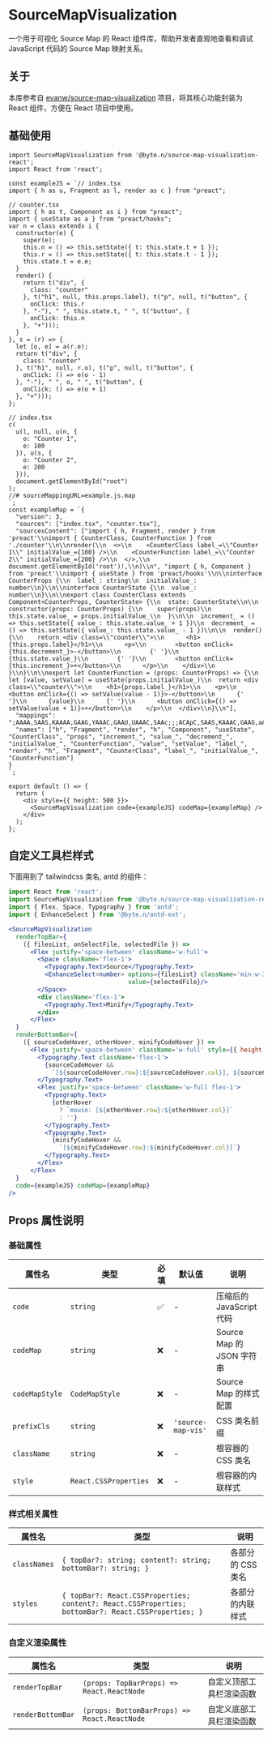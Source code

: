 # SourceMapVisualization

一个用于可视化 Source Map 的 React 组件库，帮助开发者直观地查看和调试 JavaScript 代码的 Source Map 映射关系。

## 关于

本库参考自 [evanw/source-map-visualization](https://github.com/evanw/source-map-visualization) 项目，将其核心功能封装为
React 组件，方便在 React 项目中使用。

## 基础使用

```tsx
import SourceMapVisualization from '@byte.n/source-map-visualization-react';
import React from 'react';

const exampleJS = `// index.tsx
import { h as u, Fragment as l, render as c } from "preact";

// counter.tsx
import { h as t, Component as i } from "preact";
import { useState as a } from "preact/hooks";
var n = class extends i {
  constructor(e) {
    super(e);
    this.n = () => this.setState({ t: this.state.t + 1 });
    this.r = () => this.setState({ t: this.state.t - 1 });
    this.state.t = e.e;
  }
  render() {
    return t("div", {
      class: "counter"
    }, t("h1", null, this.props.label), t("p", null, t("button", {
      onClick: this.r
    }, "-"), " ", this.state.t, " ", t("button", {
      onClick: this.n
    }, "+")));
  }
}, s = (r) => {
  let [o, e] = a(r.e);
  return t("div", {
    class: "counter"
  }, t("h1", null, r.o), t("p", null, t("button", {
    onClick: () => e(o - 1)
  }, "-"), " ", o, " ", t("button", {
    onClick: () => e(o + 1)
  }, "+")));
};

// index.tsx
c(
  u(l, null, u(n, {
    o: "Counter 1",
    e: 100
  }), u(s, {
    o: "Counter 2",
    e: 200
  })),
  document.getElementById("root")
);
//# sourceMappingURL=example.js.map
`;
const exampleMap = `{
  "version": 3,
  "sources": ["index.tsx", "counter.tsx"],
  "sourcesContent": ["import { h, Fragment, render } from 'preact'\\nimport { CounterClass, CounterFunction } from './counter'\\n\\nrender(\\n  <>\\n    <CounterClass label_=\\"Counter 1\\" initialValue_={100} />\\n    <CounterFunction label_=\\"Counter 2\\" initialValue_={200} />\\n  </>,\\n  document.getElementById('root')!,\\n)\\n", "import { h, Component } from 'preact'\\nimport { useState } from 'preact/hooks'\\n\\ninterface CounterProps {\\n  label_: string\\n  initialValue_: number\\n}\\n\\ninterface CounterState {\\n  value_: number\\n}\\n\\nexport class CounterClass extends Component<CounterProps, CounterState> {\\n  state: CounterState\\n\\n  constructor(props: CounterProps) {\\n    super(props)\\n    this.state.value_ = props.initialValue_\\n  }\\n\\n  increment_ = () => this.setState({ value_: this.state.value_ + 1 })\\n  decrement_ = () => this.setState({ value_: this.state.value_ - 1 })\\n\\n  render() {\\n    return <div class=\\"counter\\">\\n      <h1>{this.props.label}</h1>\\n      <p>\\n        <button onClick={this.decrement_}>-</button>\\n        {' '}\\n        {this.state.value_}\\n        {' '}\\n        <button onClick={this.increment_}>+</button>\\n      </p>\\n    </div>\\n  }\\n}\\n\\nexport let CounterFunction = (props: CounterProps) => {\\n  let [value, setValue] = useState(props.initialValue_)\\n  return <div class=\\"counter\\">\\n    <h1>{props.label_}</h1>\\n    <p>\\n      <button onClick={() => setValue(value - 1)}>-</button>\\n      {' '}\\n      {value}\\n      {' '}\\n      <button onClick={() => setValue(value + 1)}>+</button>\\n    </p>\\n  </div>\\n}\\n"],
  "mappings": ";AAAA,SAAS,KAAAA,GAAG,YAAAC,GAAU,UAAAC,SAAc;;;ACApC,SAAS,KAAAC,GAAG,aAAAC,SAAiB;AAC7B,SAAS,YAAAC,SAAgB;AAWlB,IAAMC,IAAN,cAA2BF,EAAsC;AAAA,EAGtE,YAAYG,GAAqB;AAC/B,UAAMA,CAAK;AAIb,SAAAC,IAAa,MAAM,KAAK,SAAS,EAAEC,GAAQ,KAAK,MAAMA,IAAS,EAAE,CAAC;AAClE,SAAAC,IAAa,MAAM,KAAK,SAAS,EAAED,GAAQ,KAAK,MAAMA,IAAS,EAAE,CAAC;AAJhE,SAAK,MAAMA,IAASF,EAAMI;AAAA,EAC5B;AAAA,EAKA,SAAS;AACP,WAAOR,EAAC;AAAA,MAAI,OAAM;AAAA,OAChBA,EAAC,YAAI,KAAK,MAAM,KAAM,GACtBA,EAAC,WACCA,EAAC;AAAA,MAAO,SAAS,KAAKO;AAAA,OAAY,GAAC,GAClC,KACA,KAAK,MAAMD,GACX,KACDN,EAAC;AAAA,MAAO,SAAS,KAAKK;AAAA,OAAY,GAAC,CACrC,CACF;AAAA,EACF;AACF,GAEWI,IAAkB,CAACL,MAAwB;AACpD,MAAI,CAACM,GAAOC,CAAQ,IAAIT,EAASE,EAAMI,CAAa;AACpD,SAAOR,EAAC;AAAA,IAAI,OAAM;AAAA,KAChBA,EAAC,YAAII,EAAMQ,CAAO,GAClBZ,EAAC,WACCA,EAAC;AAAA,IAAO,SAAS,MAAMW,EAASD,IAAQ,CAAC;AAAA,KAAG,GAAC,GAC5C,KACAA,GACA,KACDV,EAAC;AAAA,IAAO,SAAS,MAAMW,EAASD,IAAQ,CAAC;AAAA,KAAG,GAAC,CAC/C,CACF;AACF;;;AD9CAG;AAAA,EACEC,EAAAC,GAAA,MACED,EAACE,GAAA;AAAA,IAAaC,GAAO;AAAA,IAAYC,GAAe;AAAA,GAAK,GACrDJ,EAACK,GAAA;AAAA,IAAgBF,GAAO;AAAA,IAAYC,GAAe;AAAA,GAAK,CAC1D;AAAA,EACA,SAAS,eAAe,MAAM;AAChC;",
  "names": ["h", "Fragment", "render", "h", "Component", "useState", "CounterClass", "props", "increment_", "value_", "decrement_", "initialValue_", "CounterFunction", "value", "setValue", "label_", "render", "h", "Fragment", "CounterClass", "label_", "initialValue_", "CounterFunction"]
}
`;

export default () => {
  return (
    <div style={{ height: 500 }}>
      <SourceMapVisualization code={exampleJS} codeMap={exampleMap} />
    </div>
  );
};
```

## 自定义工具栏样式

下面用到了 tailwindcss 类名, antd 的组件：

```jsx | pure
import React from 'react';
import SourceMapVisualization from '@byte.n/source-map-visualization-react';
import { Flex, Space, Typography } from 'antd';
import { EnhanceSelect } from '@byte.n/antd-ext';

<SourceMapVisualization
  renderTopBar={
    ({ filesList, onSelectFile, selectedFile }) =>
      <Flex justify='space-between' className='w-full'>
        <Space className='flex-1'>
          <Typography.Text>Source</Typography.Text>
          <EnhanceSelect<number> options={filesList} className='min-w-32' onChange={onSelectFile}
                                 value={selectedFile}/>
        </Space>
        <div className='flex-1'>
          <Typography.Text>Minify</Typography.Text>
        </div>
      </Flex>
  }
  renderBottomBar={
    ({ sourceCodeHover, otherHover, minifyCodeHover }) =>
      <Flex justify='space-between' className='w-full' style={{ height: 30 }}>
        <Typography.Text className='flex-1'>
          {sourceCodeHover &&
            `[${sourceCodeHover.row}:${sourceCodeHover.col}], ${sourceCodeHover.source}`}
        </Typography.Text>
        <Flex justify='space-between' className='w-full flex-1'>
          <Typography.Text>
            {otherHover
              ? `mouse: [${otherHover.row}:${otherHover.col}]`
              : ''}
          </Typography.Text>
          <Typography.Text>
            {minifyCodeHover &&
              `[${minifyCodeHover.row}:${minifyCodeHover.col}]`}
          </Typography.Text>
        </Flex>
      </Flex>
  }
  code={exampleJS} codeMap={exampleMap}
/>
```

## Props 属性说明

### 基础属性

| 属性名         | 类型                  | 必填 | 默认值             | 说明                      |
| -------------- | --------------------- | ---- | ------------------ | ------------------------- |
| `code`         | `string`              | ✅   | -                  | 压缩后的 JavaScript 代码  |
| `codeMap`      | `string`              | ❌   | -                  | Source Map 的 JSON 字符串 |
| `codeMapStyle` | `CodeMapStyle`        | ❌   | -                  | Source Map 的样式配置     |
| `prefixCls`    | `string`              | ❌   | `'source-map-vis'` | CSS 类名前缀              |
| `className`    | `string`              | ❌   | -                  | 根容器的 CSS 类名         |
| `style`        | `React.CSSProperties` | ❌   | -                  | 根容器的内联样式          |

### 样式相关属性

| 属性名       | 类型                                                                                                | 说明              |
| ------------ | --------------------------------------------------------------------------------------------------- | ----------------- |
| `classNames` | `{ topBar?: string; content?: string; bottomBar?: string; }`                                        | 各部分的 CSS 类名 |
| `styles`     | `{ topBar?: React.CSSProperties; content?: React.CSSProperties; bottomBar?: React.CSSProperties; }` | 各部分的内联样式  |

### 自定义渲染属性

| 属性名            | 类型                                         | 说明                     |
| ----------------- | -------------------------------------------- | ------------------------ |
| `renderTopBar`    | `(props: TopBarProps) => React.ReactNode`    | 自定义顶部工具栏渲染函数 |
| `renderBottomBar` | `(props: BottomBarProps) => React.ReactNode` | 自定义底部工具栏渲染函数 |
